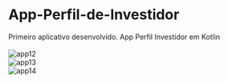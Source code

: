# App-Perfil-de-Investidor
Primeiro aplicativo desenvolvido.
App Perfil Investidor em Kotlin
<br><br>
![app12](https://user-images.githubusercontent.com/63150786/172281492-12ffdbcb-c1b4-4f58-adf0-098bb7601b39.PNG)
<br>
![app13](https://user-images.githubusercontent.com/63150786/172281493-79e0fa75-8db7-479a-9c44-82df2be8da3b.PNG)
<br>
![app14](https://user-images.githubusercontent.com/63150786/172281863-be7df2de-2d68-4cfd-b0b9-492b8f7fddc5.PNG)




